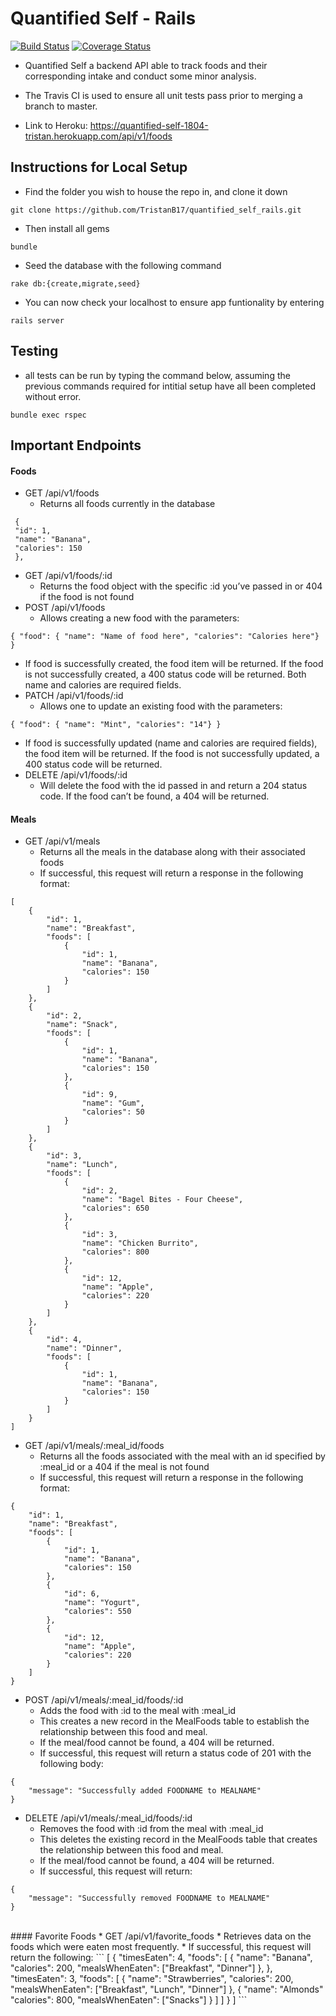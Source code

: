 # Quantified Self - Rails
[![Build Status](https://travis-ci.com/TristanB17/quantified_self_rails.svg?branch=master)](https://travis-ci.com/TristanB17/quantified_self_rails)
[![Coverage Status](https://coveralls.io/repos/github/TristanB17/quantified_self_rails/badge.svg?branch=master)](https://coveralls.io/github/TristanB17/quantified_self_rails?branch=master)

* Quantified Self a backend API able to track foods and their corresponding intake and conduct some minor analysis. 

* The Travis CI is used to ensure all unit tests pass prior to merging a branch to master.

* Link to Heroku: https://quantified-self-1804-tristan.herokuapp.com/api/v1/foods

## Instructions for Local Setup
  * Find the folder you wish to house the repo in, and clone it down <br/>
```
git clone https://github.com/TristanB17/quantified_self_rails.git
```
  * Then install all gems 
```
bundle
```
  * Seed the database with the following command<br/>
```
rake db:{create,migrate,seed}
```
  * You can now check your localhost to ensure app funtionality by entering 
 ```
rails server
```

## Testing 

  - all tests can be run by typing the command below, assuming the previous commands required for intitial setup have all been completed without error. <br/>
  ```
  bundle exec rspec
  ```

## Important Endpoints

#### Foods

* GET /api/v1/foods
  * Returns all foods currently in the database
```
 {
 "id": 1,
 "name": "Banana",
 "calories": 150
 },
```
* GET /api/v1/foods/:id 
  * Returns the food object with the specific :id you’ve passed in or 404 if the food is not found
* POST /api/v1/foods 
  * Allows creating a new food with the parameters: 
 ```
 { "food": { "name": "Name of food here", "calories": "Calories here"} }
 ```
  * If food is successfully created, the food item will be returned. If the food is not successfully created, a 400 status code will be returned. Both name and calories are required fields. 
* PATCH /api/v1/foods/:id
  * Allows one to update an existing food with the parameters:
```
{ "food": { "name": "Mint", "calories": "14"} }
```
  * If food is successfully updated (name and calories are required fields), the food item will be returned. If the food is not successfully updated, a 400 status code will be returned.
* DELETE /api/v1/foods/:id
  * Will delete the food with the id passed in and return a 204 status code. If the food can’t be found, a 404 will be returned.

#### Meals

* GET /api/v1/meals
  * Returns all the meals in the database along with their associated foods
  * If successful, this request will return a response in the following format:
```
[
    {
        "id": 1,
        "name": "Breakfast",
        "foods": [
            {
                "id": 1,
                "name": "Banana",
                "calories": 150
            }
        ]
    },
    {
        "id": 2,
        "name": "Snack",
        "foods": [
            {
                "id": 1,
                "name": "Banana",
                "calories": 150
            },
            {
                "id": 9,
                "name": "Gum",
                "calories": 50
            }
        ]
    },
    {
        "id": 3,
        "name": "Lunch",
        "foods": [
            {
                "id": 2,
                "name": "Bagel Bites - Four Cheese",
                "calories": 650
            },
            {
                "id": 3,
                "name": "Chicken Burrito",
                "calories": 800
            },
            {
                "id": 12,
                "name": "Apple",
                "calories": 220
            }
        ]
    },
    {
        "id": 4,
        "name": "Dinner",
        "foods": [
            {
                "id": 1,
                "name": "Banana",
                "calories": 150
            }
        ]
    }
]
```
* GET /api/v1/meals/:meal_id/foods
  * Returns all the foods associated with the meal with an id specified by :meal_id or a 404 if the meal is not found
  * If successful, this request will return a response in the following format:
```
{
    "id": 1,
    "name": "Breakfast",
    "foods": [
        {
            "id": 1,
            "name": "Banana",
            "calories": 150
        },
        {
            "id": 6,
            "name": "Yogurt",
            "calories": 550
        },
        {
            "id": 12,
            "name": "Apple",
            "calories": 220
        }
    ]
}
```
* POST /api/v1/meals/:meal_id/foods/:id
  * Adds the food with :id to the meal with :meal_id
  * This creates a new record in the MealFoods table to establish the relationship between this food and meal. 
  * If the meal/food cannot be found, a 404 will be returned.
  * If successful, this request will return a status code of 201 with the following body:
```
{
    "message": "Successfully added FOODNAME to MEALNAME"
}
```
* DELETE /api/v1/meals/:meal_id/foods/:id
  * Removes the food with :id from the meal with :meal_id
  * This deletes the existing record in the MealFoods table that creates the relationship between this food and meal.
  * If the meal/food cannot be found, a 404 will be returned.
  * If successful, this request will return:
```
{
    "message": "Successfully removed FOODNAME to MEALNAME"
}
```
</br>
#### Favorite Foods
* GET /api/v1/favorite_foods
  * Retrieves data on the foods which were eaten most frequently. 
  * If successful, this request will return the following:
```
[
  {
    "timesEaten": 4,
    "foods":
      [
        {
          "name": "Banana",
          "calories": 200,
          "mealsWhenEaten": ["Breakfast", "Dinner"]
        },
  },
  "timesEaten": 3,
  "foods":
    [
      {
        "name": "Strawberries",
        "calories": 200,
        "mealsWhenEaten": ["Breakfast", "Lunch", "Dinner"]
      },
      {
        "name": "Almonds"
        "calories": 800,
        "mealsWhenEaten": ["Snacks"]
      }
    ]
    ]
  }
]
```
